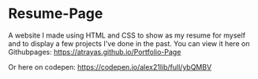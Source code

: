 # Resume-Page
A website I made using HTML and CSS to show as my resume for myself and to display a few projects I've done in the past.
You can view it here on Githubpages: https://atrayas.github.io/Portfolio-Page

Or here on codepen: https://codepen.io/alex21lib/full/ybQMBV
